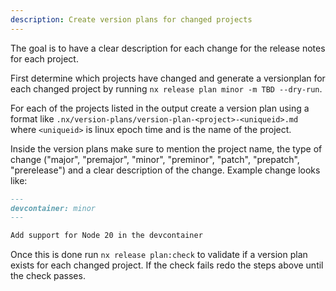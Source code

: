 ```yaml
---
description: Create version plans for changed projects
---
```


The goal is to have a clear description for each change for the release notes for each project. 

First determine which projects have changed and generate a versionplan for each changed project by running `nx release plan minor -m TBD --dry-run`.

For each of the projects listed in the output create a version plan using a format like `.nx/version-plans/version-plan-<project>-<uniqueid>.md` where `<uniqueid>` is linux epoch time and <project> is the name of the project.

Inside the version plans make sure to mention the project name, the type of change ("major", "premajor", "minor", "preminor", "patch", "prepatch", "prerelease") and a clear description of the change. Example change looks like:

```markdown
---
devcontainer: minor
---

Add support for Node 20 in the devcontainer
```

Once this is done run `nx release plan:check` to validate if a version plan exists for each changed project. If the check fails redo the steps above until the check passes.